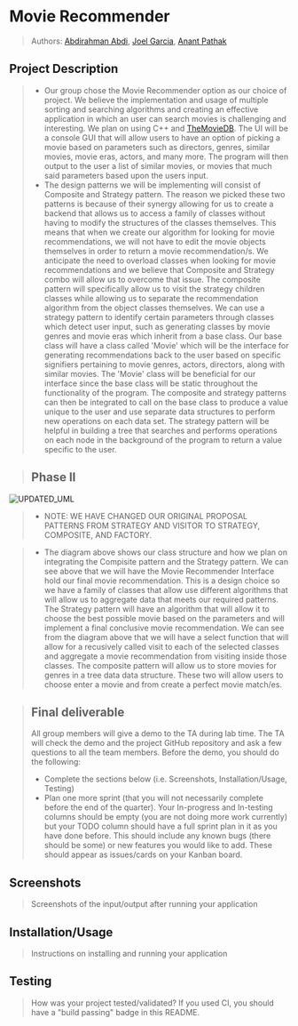 # Movie Recommender
 > Authors: [Abdirahman Abdi](https://github.com/AmbientOne), [Joel Garcia](https://github.com/jgarc594), [Anant Pathak](https://github.com/apath005)


## Project Description
 > * Our group chose the Movie Recommender option as our choice of project. We believe the implementation and usage of multiple sorting and searching algorithms 
and creating an effective application in which an user can search movies is challenging and interesting. We plan on using C++ and
[TheMovieDB](https://developers.themoviedb.org/3). The UI will be a console GUI that will allow users to have an option of picking a movie based on parameters such as directors, genres, similar movies, movie eras, actors, and many more. The program will then output to the user a list of similar movies, or movies that much said parameters based upon the users input. 
 > * The design patterns we will be implementing will consist of Composite and Strategy pattern. The reason we picked these two patterns is because of their synergy allowing for 
us to create a backend that allows us to access a family of classes without having to modify the structures of the classes themselves. This means that when we create our 
algorithm for looking for movie recommendations, we will not have to edit the movie objects themselves in order to return a movie recommendation/s. We anticipate the need 
to overload classes when looking for movie recommendations and we believe that Composite and Strategy combo will allow us to overcome that issue. The composite pattern will
specifically allow us to visit the strategy children classes while allowing us to separate the recommendation algorithm from the object classes themselves. We can use
a strategy pattern to identify certain parameters through classes which detect user input, such as generating classes by movie genres and movie eras which inherit from a base class.
Our base class will have a class called 'Movie' which will be the interface for generating recommendations back to the user based on specific signifiers pertaining to movie genres,
actors, directors, along with similar movies. The 'Movie' class will be beneficial for our interface since the base class will be static throughout the functionality of the program.
The composite and strategy patterns can then be integrated to call on the base class to produce a value unique to the user and use separate data structures to perform new operations
on each data set. The strategy pattern will be helpful in building a tree that searches and performs operations on each node in the background of the program to return a value specific to the user.

 > ## Phase II
![UPDATED_UML](https://user-images.githubusercontent.com/77028776/110581505-875e3700-811f-11eb-9d86-3462d1833eba.png)

> * NOTE: WE HAVE CHANGED OUR ORIGINAL PROPOSAL PATTERNS FROM STRATEGY AND VISITOR TO STRATEGY, COMPOSITE, AND FACTORY.

 > * The diagram above shows our class structure and how we plan on integrating the Compisite pattern and the Strategy pattern. We can see above that we will have the Movie Recommender Interface hold our final movie recommendation. This is a design choice so we have a family of classes that allow use different algorithms that will allow us to aggregate data that meets our required patterns.  The Strategy pattern will have an algorithm that will allow it to choose the best possible movie based on the parameters and will implement a final conclusive movie recommendation. We can see from the diagram above that we will have a select function that will allow for a recusively called visit to each of the selected classes and aggregate a movie recommendation from visiting inside those classes. The composite pattern will allow us to store movies for genres in a tree data data structure. These two will allow users to choose enter a movie and from create a perfect movie match/es. 
 
 > ## Final deliverable
 > All group members will give a demo to the TA during lab time. The TA will check the demo and the project GitHub repository and ask a few questions to all the team members. 
 > Before the demo, you should do the following:
 > * Complete the sections below (i.e. Screenshots, Installation/Usage, Testing)
 > * Plan one more sprint (that you will not necessarily complete before the end of the quarter). Your In-progress and In-testing columns should be empty (you are not doing more work currently) but your TODO column should have a full sprint plan in it as you have done before. This should include any known bugs (there should be some) or new features you would like to add. These should appear as issues/cards on your Kanban board. 
 
 ## Screenshots
 > Screenshots of the input/output after running your application
 ## Installation/Usage
 > Instructions on installing and running your application
 ## Testing
 > How was your project tested/validated? If you used CI, you should have a "build passing" badge in this README.
 
